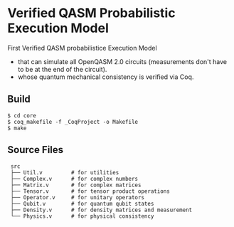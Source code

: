 # Verified QASM Probabilistic Execution Model

First Verified QASM probabilistice Execution Model
* that can simulate all OpenQASM 2.0 circuits (measurements don't have to be at the end of the circuit).
* whose quantum mechanical consistency is verified via Coq.


## Build
```
$ cd core
$ coq_makefile -f _CoqProject -o Makefile
$ make
```

## Source Files
```
 src
 ├── Util.v         # for utilities
 ├── Complex.v      # for complex numbers
 ├── Matrix.v       # for complex matrices
 ├── Tensor.v       # for tensor product operations
 ├── Operator.v     # for unitary operators
 ├── Qubit.v        # for quantum qubit states
 ├── Density.v      # for density matrices and measurement
 └── Physics.v      # for physical consistency
```
